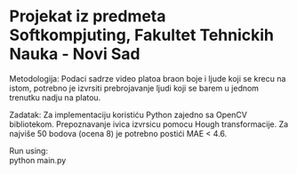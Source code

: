 # Projekat iz predmeta Softkompjuting, Fakultet Tehnickih Nauka - Novi Sad

Metodologija: Podaci sadrze video platoa braon boje i ljude koji se krecu na istom, potrebno je izvrsiti prebrojavanje ljudi koji se barem u jednom trenutku nadju na platou.

Zadatak: 
Za implementaciju koristiću Python zajedno sa OpenCV bibliotekom. Prepoznavanje ivica izvrsicu pomocu Hough transformacije.
Za najviše 50 bodova (ocena 8) je potrebno postići MAE < 4.6.


Run using:  
  python main.py
